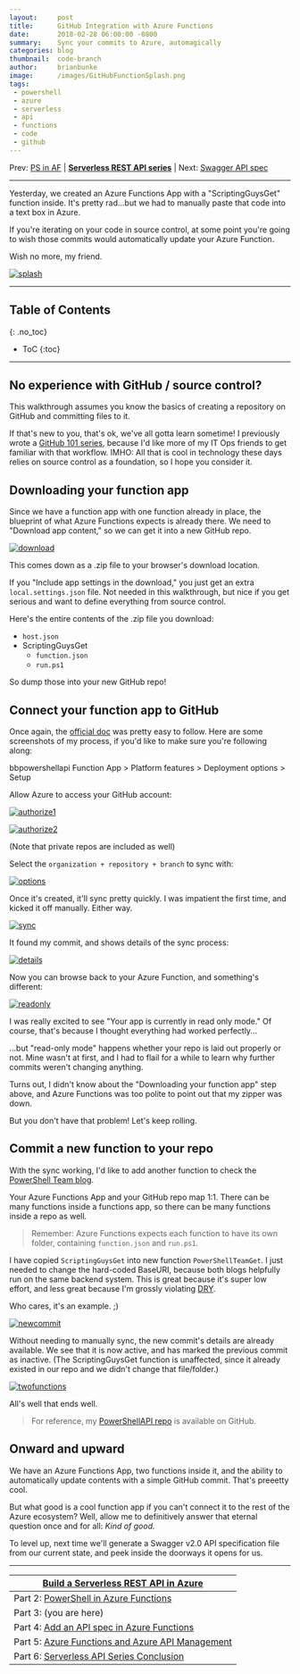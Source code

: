 ```yaml
---
layout:     post
title:      GitHub Integration with Azure Functions
date:       2018-02-28 06:00:00 -0800
summary:    Sync your commits to Azure, automagically
categories: blog
thumbnail:  code-branch
author:     brianbunke
image:      /images/GitHubFunctionSplash.png
tags:
 - powershell
 - azure
 - serverless
 - api
 - functions
 - code
 - github
---
```


Prev: [PS in AF] \| **[Serverless REST API series]** \| Next: [Swagger API spec]

---

Yesterday, we created an Azure Functions App with a "ScriptingGuysGet" function inside. It's pretty rad...but we had to manually paste that code into a text box in Azure.

If you're iterating on your code in source control, at some point you're going to wish those commits would automatically update your Azure Function.

Wish no more, my friend.

[![splash](/images/GitHubFunctionSplash.png)](/images/GitHubFunctionSplash.png)

---

## Table of Contents
{: .no_toc}

- ToC
{:toc}

---

## No experience with GitHub / source control?

This walkthrough assumes you know the basics of creating a repository on GitHub and committing files to it.

If that's new to you, that's ok, we've all gotta learn sometime! I previously wrote a [GitHub 101 series], because I'd like more of my IT Ops friends to get familiar with that workflow. IMHO: All that is cool in technology these days relies on source control as a foundation, so I hope you consider it.

## Downloading your function app

Since we have a function app with one function already in place, the blueprint of what Azure Functions expects is already there. We need to "Download app content," so we can get it into a new GitHub repo.

[![download](/images/GitHubFunction0.png)](/images/GitHubFunction0.png)

This comes down as a .zip file to your browser's download location.

If you "Include app settings in the download," you just get an extra `local.settings.json` file. Not needed in this walkthrough, but nice if you get serious and want to define everything from source control.

Here's the entire contents of the .zip file you download:

- `host.json`
- ScriptingGuysGet
    - `function.json`
    - `run.ps1`

So dump those into your new GitHub repo!

## Connect your function app to GitHub

Once again, the [official doc] was pretty easy to follow. Here are some screenshots of my process, if you'd like to make sure you're following along:

bbpowershellapi Function App > Platform features > Deployment options > Setup

Allow Azure to access your GitHub account:

[![authorize1](/images/GitHubFunction1.png)](/images/GitHubFunction1.png)

[![authorize2](/images/GitHubFunction2.png)](/images/GitHubFunction2.png)

(Note that private repos are included as well)

Select the `organization + repository + branch` to sync with:

[![options](/images/GitHubFunction3.png)](/images/GitHubFunction3.png)

Once it's created, it'll sync pretty quickly. I was impatient the first time, and kicked it off manually. Either way.

[![sync](/images/GitHubFunction4.png)](/images/GitHubFunction4.png)

It found my commit, and shows details of the sync process:

[![details](/images/GitHubFunction5.png)](/images/GitHubFunction5.png)

Now you can browse back to your Azure Function, and something's different:

[![readonly](/images/GitHubFunction6.png)](/images/GitHubFunction6.png)

I was really excited to see "Your app is currently in read only mode." Of course, that's because I thought everything had worked perfectly...

...but "read-only mode" happens whether your repo is laid out properly or not. Mine wasn't at first, and I had to flail for a while to learn why further commits weren't changing anything.

Turns out, I didn't know about the "Downloading your function app" step above, and Azure Functions was too polite to point out that my zipper was down.

But you don't have that problem! Let's keep rolling.

## Commit a new function to your repo

With the sync working, I'd like to add another function to check the [PowerShell Team blog].

Your Azure Functions App and your GitHub repo map 1:1. There can be many functions inside a functions app, so there can be many functions inside a repo as well.

> Remember: Azure Functions expects each function to have its own folder, containing `function.json` and `run.ps1`.

I have copied `ScriptingGuysGet` into new function `PowerShellTeamGet`. I just needed to change the hard-coded BaseURI, because both blogs helpfully run on the same backend system. This is great because it's super low effort, and less great because I'm grossly violating [DRY].

Who cares, it's an example. ;)

[![newcommit](/images/GitHubFunction7.png)](/images/GitHubFunction7.png)

Without needing to manually sync, the new commit's details are already available. We see that it is now active, and has marked the previous commit as inactive. (The ScriptingGuysGet function is unaffected, since it already existed in our repo and we didn't change that file/folder.)

[![twofunctions](/images/GitHubFunction8.png)](/images/GitHubFunction8.png)

All's well that ends well.

> For reference, my [PowerShellAPI repo] is available on GitHub.

## Onward and upward

We have an Azure Functions App, two functions inside it, and the ability to automatically update contents with a simple GitHub commit. That's preeetty cool.

But what good is a cool function app if you can't connect it to the rest of the Azure ecosystem? Well, allow me to definitively answer that eternal question once and for all: _Kind of good._

To level up, next time we'll generate a Swagger v2.0 API specification file from our current state, and peek inside the doorways it opens for us.

---

|[Build a Serverless REST API in Azure]|
|---|
| Part 2: [PowerShell in Azure Functions] |
| Part 3: (you are here) |
| Part 4: [Add an API spec in Azure Functions] |
| Part 5: [Azure Functions and Azure API Management] |
| Part 6: [Serverless API Series Conclusion] |



[GitHub 101 series]: /blog/2017/05/08/github-101/

[official doc]: https://docs.microsoft.com/en-us/azure/azure-functions/functions-continuous-deployment

[PowerShell Team blog]: https://blogs.msdn.microsoft.com/powershell/
[DRY]:                  https://en.wikipedia.org/wiki/Don%27t_repeat_yourself
[PowerShellAPI repo]:   https://github.com/brianbunke/PowerShellAPI/

[Serverless REST API series]:               /blog/2018/02/26/serverless-api-in-azure/
[Build a Serverless REST API in Azure]:     /blog/2018/02/26/serverless-api-in-azure/
[PS in AF]:                                 /blog/2018/02/27/powershell-in-azure-functions/
[PowerShell in Azure Functions]:            /blog/2018/02/27/powershell-in-azure-functions/
[Swagger API spec]:                         /blog/2018/03/01/azure-functions-swagger-spec/
[Add an API spec in Azure Functions]:       /blog/2018/03/01/azure-functions-swagger-spec/
[Azure Functions and Azure API Management]: /blog/2018/03/02/azure-functions-api-management/
[Serverless API Series Conclusion]:         /blog/2018/03/03/serverless-api-conclusion/
